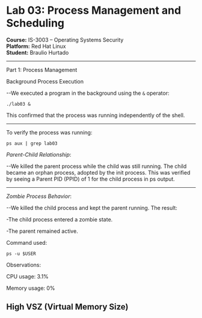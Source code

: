 # Lab 03: Process Management and Scheduling

**Course:** IS-3003 – Operating Systems Security  
**Platform:** Red Hat Linux  
**Student:** Braulio Hurtado

---

Part 1: Process Management

Background Process Execution

--We executed a program in the background using the `&` operator:

    ./lab03 &

This confirmed that the process was running independently of the shell.

---

To verify the process was running:

    ps aux | grep lab03



*Parent-Child Relationship*:

--We killed the parent process while the child was still running. The child became an orphan process, adopted by the init process. This was verified by seeing a Parent PID (PPID) of 1 for the child process in ps output.

---

*Zombie Process Behavior*:


--We killed the child process and kept the parent running. 
The result:

-The child process entered a zombie state.

-The parent remained active.

Command used:

    ps -u $USER

Observations:

CPU usage: 3.1%

Memory usage: 0%

High VSZ (Virtual Memory Size)
---
